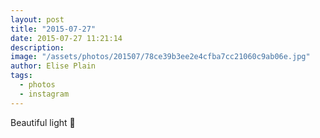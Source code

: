 ```yaml
---
layout: post
title: "2015-07-27"
date: 2015-07-27 11:21:14
description: 
image: "/assets/photos/201507/78ce39b3ee2e4cfba7cc21060c9ab06e.jpg"
author: Elise Plain
tags: 
  - photos
  - instagram
---
```


Beautiful light 🎁
<p></p>
